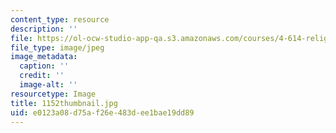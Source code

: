 ```yaml
---
content_type: resource
description: ''
file: https://ol-ocw-studio-app-qa.s3.amazonaws.com/courses/4-614-religious-architecture-and-islamic-cultures-fall-2002/e0123a08d75af26e483dee1bae19dd89_1152thumbnail.jpg
file_type: image/jpeg
image_metadata:
  caption: ''
  credit: ''
  image-alt: ''
resourcetype: Image
title: 1152thumbnail.jpg
uid: e0123a08-d75a-f26e-483d-ee1bae19dd89
---
```


